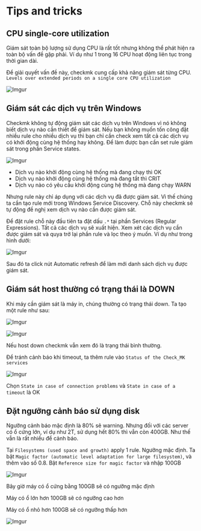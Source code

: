 # Tips and tricks

## CPU single-core utilization

Giám sát toàn bộ lượng sử dụng CPU là rất tốt nhưng không thể phát hiện ra toàn bộ vấn đề gặp phải. Ví dụ như 1 trong 16 CPU hoạt động liên tục trong thời gian dài.

Để giải quyết vấn đề này, checkmk cung cấp khả năng giám sát từng CPU. `Levels over extended periods on a single core CPU utilization`

![Imgur](https://i.imgur.com/gWvbtKF.png)

## Giám sát các dịch vụ trên Windows

Checkmk không tự động giám sát các dịch vụ trên Windows vì nó không biết dịch vụ nào cần thiết để giám sát. Nếu bạn không muốn tốn công đặt nhiều rule cho nhiều dịch vụ thì bạn chỉ cần check xem tất cả các dịch vụ có khởi động cùng hệ thống hay không. Để làm được bạn cần set rule giám sát trong phần Service states. 

![Imgur](https://i.imgur.com/VOzxYc1.png)

- Dịch vụ nào khởi động cùng hệ thống mà đang chạy thì OK
- Dịch vụ nào khởi động cùng hệ thống mà đang tắt thì CRIT
- Dịch vụ nào có yêu cầu khởi động cùng hệ thống mà đang chạy WARN

Nhưng rule này chỉ áp dụng với các dịch vụ đã được giám sát. Vì thế chúng ta cần tạo rule mới trong Windows Service Discovery. Chỗ này checkmk sẽ tự động đề nghị xem dịch vụ nào cần được giám sát.

Để đặt rule chỗ này đầu tiên ta đặt dấu `.*` tại phần Services (Regular Expressions). Tất cả các dịch vụ sẽ xuất hiện. Xem xét các dịch vụ cần được giám sát và quya trở lại phần rule và lọc theo ý muốn. Ví dụ như trong hình dưới:

![Imgur](https://i.imgur.com/m9u4mRP.png)

Sau đó ta click nút Automatic refresh để làm mới danh sách dịch vụ được giám sát.

## Giám sát host thường có trạng thái là DOWN

Khi máy cần giám sát là máy in, chúng thường có trạng thái down. Ta tạo một rule như sau:

![Imgur](https://i.imgur.com/3NxNWfr.png)

![Imgur](https://i.imgur.com/WpZCOSM.png)

Nếu host down checkmk vẫn xem đó là trạng thái bình thường.

Để tránh cảnh báo khi timeout, ta thêm rule vào `Status of the Check_MK services`

![Imgur](https://i.imgur.com/htPRZlu.png)

Chọn `State in case of connection problems` và `State in case of a timeout` là OK

## Đặt ngưỡng cảnh báo sử dụng disk

Ngưỡng cảnh báo mặc định là 80% sẽ warning. Nhưng đối với các server có ổ cứng lớn, ví dụ như 2T, sử dụng hết 80% thì vẫn còn 400GB. Như thế vẫn là rất nhiều để cảnh báo.

Tại `Filesystems (used space and growth)` apply 1 rule. Ngưỡng mặc định. Ta bật `Magic factor (automatic level adaptation for large filesystem)`, và thêm vào số 0.8. Bật `Reference size for magic factor` và nhập 100GB

![Imgur](https://i.imgur.com/kDFukSt.png)

Bây giờ máy có ổ cứng bằng 100GB sẽ có ngưỡng mặc định

Máy có ổ lớn hơn 100GB sẽ có ngưỡng cao hơn

Máy có ổ nhỏ hơn 100GB sẽ có ngưỡng thấp hơn

![Imgur](https://i.imgur.com/pio5Fd3.png)
